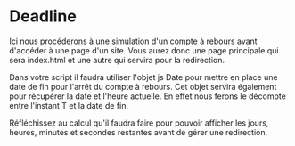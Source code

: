 # Deadline

Ici nous procéderons à une simulation d'un compte à rebours avant d'accéder à une page d'un site.
Vous aurez donc une page principale qui sera index.html et une autre qui servira pour la redirection.

Dans votre script il faudra utiliser l'objet js Date pour mettre en place une date de fin pour l'arrêt du compte à rebours.
Cet objet servira également pour récupérer la date et l'heure actuelle. En effet nous ferons le décompte entre l'instant T et la date de fin.

Réfléchissez au calcul qu'il faudra faire pour pouvoir afficher les jours, heures, minutes et secondes restantes avant de gérer une redirection.
